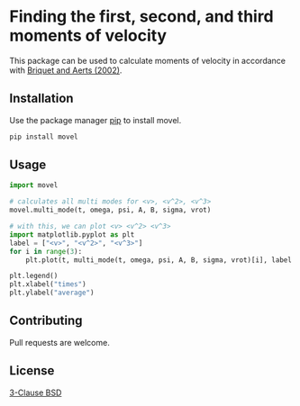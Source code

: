 # Finding the first, second, and third moments of velocity
This package can be used to calculate moments of velocity in accordance with [Briquet and Aerts (2002)](https://www.aanda.org/articles/aa/pdf/2003/05/aa3122.pdf).


## Installation

Use the package manager [pip](https://pip.pypa.io/en/stable/) to install movel.

```bash
pip install movel
```

## Usage

```python
import movel

# calculates all multi modes for <v>, <v^2>, <v^3>
movel.multi_mode(t, omega, psi, A, B, sigma, vrot)

# with this, we can plot <v> <v^2> <v^3>
import matplotlib.pyplot as plt
label = ["<v>", "<v^2>", "<v^3>"]
for i in range(3):
    plt.plot(t, multi_mode(t, omega, psi, A, B, sigma, vrot)[i], label = label[i])

plt.legend()
plt.xlabel("times")
plt.ylabel("average")
```

## Contributing

Pull requests are welcome.

## License
[3-Clause BSD](https://opensource.org/license/BSD-3-Clause)
